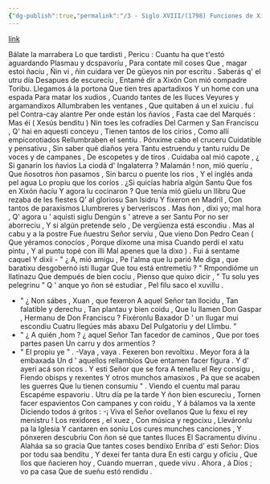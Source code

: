 ```yaml
---
{"dg-publish":true,"permalink":"/3 - Siglo XVIII/(1798) Funciones de Xixón n'honor de Xovellanos/","tags":["#Siglo_18","central","a1798","Xosefa_Xovellanos","escrito","Gijón","poema"]}
---
```


[link](https://asturies.com/cavedaynava/funcion.txt)

 Bálate la marrabera
Lo que tardisti , Pericu :
Cuantu ha que t'estó aguardando
Plasmau y dcspavoríu ,
Para contate mil coses
Que , magar estoi ñacíu ,
Ñin vi , ñin cuidara ver
De güeyos nin por escritu .
Saberás q' el utru día
Desapues de escurecíu ,
Entamé dir a Xixón
Con mió compadre Toribu.
Llegamos á la portona
Que tien tres apartadixos
Y un home con una espada
Para matar los xudios ,
Cuando tantes de les lluces 
Veyures y argamandixos
Allumbraben les ventanes ,
Que quitaben á un el xuiciu .
fui pel Contra-cay alantre
Per onde están los ñavíos ,
Fasta cae del Marqués :
Mas éi ( Xesús benditu )
Nin toes les cofradíes
Del Carmen y San Franciscu ,
Q' hai en aquesti conceyu ,
Tienen tantos de los cirios ,
Como allí empicorotiados
Rellumbraben el sentíu .
Pónxime cabo el cruceru
Cuidatible y pensativu ,
Sin saber qué diaños yera
Tantu estruendu y tantu ruidu
De voces y de campanes ,
De escopetes y de tiros .
Cuidaba oal mió capote ,
¿ Si ganarin los ñavios
La ciodá d' Ingalaterra ?
Malamán ! non, mió queríu ,
Que ñosotros ñon pasamos ,
Sin barcu o puente los rios ,
Y el inglés anda pel agua
Lo propiu que los coríos .
¿Si quicías habría algún Santu
Que fos en Xixón ñacíu
Y agora lu cocinaron ?
Que tenía mió güelu un llibru
Que rezaba de les fiestes
Q' al gloriosu San Isidru
Y fixeron en Madril ,
Con tantos de paraxismos
Llumbreres y berveriscos .
Mas ñon , dixi yo; mal hora ,
Q' agora u ' aquisti siglu
Dengún s ' atreve a ser Santu 
Por no ser aborreciu , 
Y si algún pretende selo ,
De vergüenza está escondiu .
Mas al cabu y a la postre
Fue ñuestru Señor servíu ,
Que vieno Don Pedro Cean
( Que yéramos conocíos ,
Porque díxome una misa
Cuando perdí el xatu pintu ,
Y al puntu topé con illi
Mal apenes que la dixo ) .
Fui á sentame caquel
Y dixii - " ¿ A, mió amigu , 
Pe l'alma que lu parió
Me diga , que baratixu
desgobernó isti llugar
Que tou está entremetíu ? "
Rmpondióme un llatinazu
Que dempués de bien cociu ,
Pienso que quixo dicir ,
" Tu solu yes pelegrinu "
Q ' anque yo ñon sé estudiar ,
Pel filu saco el xuvillu .
- " ¿ Non sábes , Xuan , que fexeron
A aquel Señor tan llocidu ,
Tan falatible y derechu ,
Tan plantau y bien coidu ,
Que lu llamen Don Gaspar ,
Hermanu de Don Franciscu ?
Fixéronlu Baxador
D ' un llugar mui escondiu
Cuatru llegúes más abaxu
Del Pulgatoriu y del Llimbu. "
- " ¿ A quién ,hom ? ¿ aquel Señor
Tan facedor de caminos ,
Que por toes partes pasen 
Un carru y dos armentíos ?
- " El propiu ye " . -Vaya , vaya .
Fexeren bon revoltixu .
Meyor fora á la embaxada
Un d ' aquellos rellambíos
Que entamen facer figura . 
Y d' ayeri acá son ricos .
Y esti Señor que se fora
A tenellu el Rey consigu ,
Fiendo obisps y rexentes
Y otros munchos amasixos ,
Pa que se acaben les guerres
Que lu tienen consumiu " .
 Viendo el cuentu mal parau
Escapéme espavoriu .
Utru día pe la tarde
Y ñon bien escureciu ,
Tornen facer espavientos
Con campanes y con roidu ,
Y á bálamos va la xente
Diciendo todos á gritos :
-¡ Viva el Señor  ovellanos
Que lu fexu el rey menistru !
Los rexidores , el xuez ,
Con música y regocixu ,
Lleváronlu pa la Iglesia
Y cantaren en soniu
Los cures munches canciones ,
Y pónxeren descubriu
Con ñon sé que tantes Iluces
El Sacramentu divinu .
Alaháa sa so gracia
Que tantes coses bendíxo
Enriba d' esti Señor:
Dios por todu saa benditu ,
Y dexei fer tanta dura
En esti cargu y oficiu ,
Que llos que ñacieren hoy ,
Cuando muerran , quede vivu .
Ahora , á Dios ; vo pa casa
Que de sueñu estó rendidu .